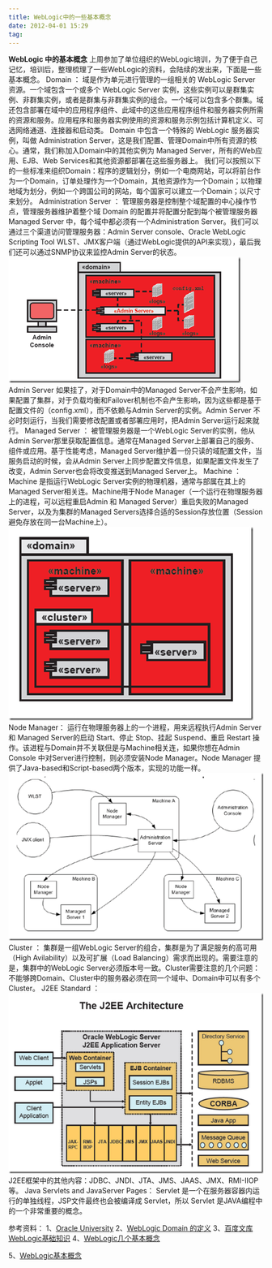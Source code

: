 ```yaml
---
title: WebLogic中的一些基本概念
date: 2012-04-01 15:29
tag: 
---
```


**WebLogic 中的基本概念**
上周参加了单位组织的WebLogic培训，为了便于自己记忆，培训后，整理梳理了一些WebLogic的资料，会陆续的发出来，下面是一些基本概念。
Domain ：
域是作为单元进行管理的一组相关的 WebLogic Server 资源。一个域包含一个或多个 WebLogic Server 实例，这些实例可以是群集实例、非群集实例，或者是群集与非群集实例的组合。一个域可以包含多个群集。域还包含部署在域中的应用程序组件、此域中的这些应用程序组件和服务器实例所需的资源和服务。应用程序和服务器实例使用的资源和服务示例包括计算机定义、可选网络通道、连接器和启动类。
Domain 中包含一个特殊的 WebLogic 服务器实例，叫做 Administration Server，这是我们配置、管理Domain中所有资源的核心。通常，我们称加入Domain中的其他实例为 Managed Server，所有的Web应用、EJB、Web Services和其他资源都部署在这些服务器上。
我们可以按照以下的一些标准来组织Domain：程序的逻辑划分，例如一个电商网站，可以将前台作为一个Domain，订单处理作为一个Domain，其他资源作为一个Domain；以物理地域为划分，例如一个跨国公司的网站，每个国家可以建立一个Domain；以尺寸来划分。
Administration Server ：
管理服务器是控制整个域配置的中心操作节点，管理服务器维护着整个域 Domain 的配置并将配置分配到每个被管理服务器 Managed Server 中，每个域中都必须有一个Administration Server。我们可以通过三个渠道访问管理服务器：Admin Server console、Oracle WebLogic Scripting Tool WLST、JMX客户端（通过WebLogic提供的API来实现），最后我们还可以通过SNMP协议来监控Admin Server的状态。
[![](./20120401-weblogic-introduce/20120401152913776.png)](http://images.cnblogs.com/cnblogs_com/cocowool/201204/20120401152912319.png)
Admin Server 如果挂了，对于Domain中的Managed Server不会产生影响，如果配置了集群，对于负载均衡和Failover机制也不会产生影响，因为这些都是基于配置文件的（config.xml），而不依赖与Admin Server的实例。Admin Server 不必时刻运行，当我们需要修改配置或者部署应用时，把Admin Server运行起来就行。
Managed Server ：
被管理服务器是一个WebLogic Server的实例，他从Admin Server那里获取配置信息。通常在Managed Server上部署自己的服务、组件或应用。基于性能考虑，Managed Server维护着一份只读的域配置文件，当服务启动的时候，会从Admin Server上同步配置文件信息，如果配置文件发生了改变，Admin Server也会将改变推送到Managed Server上。
Machine ：
Machine 是指运行WebLogic Server实例的物理机器，通常与部属在其上的Managed Server相关连。Machine用于Node Manager（一个运行在物理服务器上的进程，可以远程重启Admin 和 Managed Server）重启失败的Managed Server，以及为集群的Managed Servers选择合适的Session存放位置（Session避免存放在同一台Machine上）。
[![](./20120401-weblogic-introduce/201204011529153086.png)](http://images.cnblogs.com/cnblogs_com/cocowool/201204/20120401152914186.png)
Node Manager：
运行在物理服务器上的一个进程，用来远程执行Admin Server 和 Managed Server的启动 Start、停止 Stop、挂起 Suspend、重启 Restart 操作。该进程与Domain并不关联但是与Machine相关连，如果你想在Admin Console 中对Server进行控制，则必须安装Node Manager。Node Manager 提供了Java-based和Script-based两个版本，实现的功能一样。
[![](./20120401-weblogic-introduce/201204011529167970.png)](http://images.cnblogs.com/cnblogs_com/cocowool/201204/201204011529158593.png)
Cluster ：
集群是一组WebLogic Server的组合，集群是为了满足服务的高可用（High Avilability）以及可扩展（Load Balancing）需求而出现的。需要注意的是，集群中的WebLogic Server必须版本号一致。Cluster需要注意的几个问题：不能够跨Domain、Cluster中的服务器必须在同一个域中、Domain中可以有多个Cluster。
J2EE Standard ：
[![](./20120401-weblogic-introduce/201204011529186377.png)](http://images.cnblogs.com/cnblogs_com/cocowool/201204/201204011529177315.png)
J2EE框架中的其他内容：JDBC、JNDI、JTA、JMS、JAAS、JMX、RMI-IIOP等。
Java Servlets and JavaServer Pages：
Servlet 是一个在服务器容器内运行的单独线程，JSP文件最终也会被编译成 Servlet，所以 Servlet 是JAVA编程中的一个非常重要的概念。

参考资料：
1、[Oracle University](http://education.oracle.com/pls/web_prod-plq-dad/db_pages.getpage?page_id=3&p_org_id=1001&lang=US)
2、[WebLogic Domain 的定义](http://www.lupaworld.com/tutorial-view-aid-748.html)
3、[百度文库 WebLogic基础知识](http://wenku.baidu.com/view/f3ef19f6f90f76c661371a3a.html)
4、[WebLogic几个基本概念](http://www.cnblogs.com/google4y/archive/2012/02/01/2334158.html)

5、[WebLogic基本概念](http://blog.retailsolution.cn/archives/2953)














